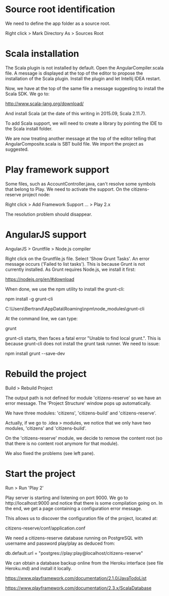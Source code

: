 # Source root identification

We need to define the app folder as a source root.

Right click > Mark Directory As > Sources Root

# Scala installation

The Scala plugin is not installed by default. Open the AngularCompiler.scala file. A message is displayed at the top of
the editor to propose the installation of the Scala plugin. Install the plugin and let Intellij IDEA restart.

Now, we have at the top of the same file a message suggesting to install the Scala SDK. We go to:

http://www.scala-lang.org/download/

And install Scala (at the date of this writing in 2015.09, Scala 2.11.7).

To add Scala support, we will need to create a library by pointing the IDE to the Scala install folder.

We are now treating another message at the top of the editor telling that AngularComposite.scala is SBT build file.
We import the project as suggested.

# Play framework support

Some files, such as AccountController.java, can't resolve some symbols that belong to Play. We need to activate the
support. On the citizens-reserve project node:

Right click > Add Framework Support ... > Play 2.x

The resolution problem should disappear.

# AngularJS support

AngularJS > Gruntfile > Node.js compiler


Right click on the Gruntfile.js file. Select 'Show Grunt Tasks'. An error message occurs ('Failed to list tasks').
This is because Grunt is not currently installed. As Grunt requires Node.js, we install it first:

https://nodejs.org/en/#download

When done, we use the npm utility to install the grunt-cli:

npm install -g grunt-cli

C:\Users\Bertrand\AppData\Roaming\npm\node_modules\grunt-cli

At the command line, we can type:

grunt

grunt-cli starts, then faces a fatal error "Unable to find local grunt.". This is because grunt-cli does not install
the grunt task runner. We need to issue:

npm install grunt --save-dev



# Rebuild the project

Build > Rebuild Project

The output path is not defined for module 'citizens-reserve' so we have an error message. The 'Project Structure'
window pops up automatically.

We have three modules: 'citizens', 'citizens-build' and 'citizens-reserve'.

Actually, if we go to .idea > modules, we notice that we only have two modules, 'citizens' and 'citizens-build'.

On the 'citizens-reserve' module, we decide to remove the content root (so that there is no content root anymore for
that module).

We also fixed the problems (see left pane).

# Start the project

Run > Run 'Play 2'

Play server is starting and listening on port 9000. We go to http://localhost:9000 and notice that there is some
compilation going on. In the end, we get a page containing a configuration error message.

This allows us to discover the configuration file of the project, located at:

citizens-reserve/conf/application.conf

We need a citizens-reserve database running on PostgreSQL with username and password play/play as deduced from:

db.default.url = "postgres://play:play@localhost/citizens-reserve"

We can obtain a database backup online from the Heroku interface (see file Heroku.md) and install it locally.




https://www.playframework.com/documentation/2.1.0/JavaTodoList

https://www.playframework.com/documentation/2.3.x/ScalaDatabase
